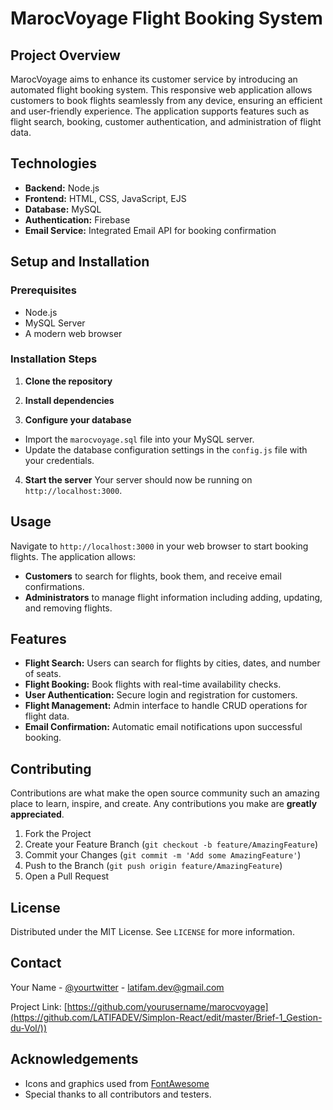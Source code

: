 # MarocVoyage Flight Booking System

## Project Overview
MarocVoyage aims to enhance its customer service by introducing an automated flight booking system. This responsive web application allows customers to book flights seamlessly from any device, ensuring an efficient and user-friendly experience. The application supports features such as flight search, booking, customer authentication, and administration of flight data.

## Technologies
- **Backend:** Node.js
- **Frontend:** HTML, CSS, JavaScript, EJS
- **Database:** MySQL
- **Authentication:** Firebase
- **Email Service:** Integrated Email API for booking confirmation

## Setup and Installation
### Prerequisites
- Node.js
- MySQL Server
- A modern web browser

### Installation Steps
1. **Clone the repository**

2. **Install dependencies**

3. **Configure your database**
- Import the `marocvoyage.sql` file into your MySQL server.
- Update the database configuration settings in the `config.js` file with your credentials.

4. **Start the server**
Your server should now be running on `http://localhost:3000`.

## Usage
Navigate to `http://localhost:3000` in your web browser to start booking flights. The application allows:
- **Customers** to search for flights, book them, and receive email confirmations.
- **Administrators** to manage flight information including adding, updating, and removing flights.

## Features
- **Flight Search:** Users can search for flights by cities, dates, and number of seats.
- **Flight Booking:** Book flights with real-time availability checks.
- **User Authentication:** Secure login and registration for customers.
- **Flight Management:** Admin interface to handle CRUD operations for flight data.
- **Email Confirmation:** Automatic email notifications upon successful booking.

## Contributing
Contributions are what make the open source community such an amazing place to learn, inspire, and create. Any contributions you make are **greatly appreciated**.

1. Fork the Project
2. Create your Feature Branch (`git checkout -b feature/AmazingFeature`)
3. Commit your Changes (`git commit -m 'Add some AmazingFeature'`)
4. Push to the Branch (`git push origin feature/AmazingFeature`)
5. Open a Pull Request

## License
Distributed under the MIT License. See `LICENSE` for more information.

## Contact
Your Name - [@yourtwitter](https://twitter.com/yourtwitter) - latifam.dev@gmail.com

Project Link: [https://github.com/yourusername/marocvoyage](https://github.com/LATIFADEV/Simplon-React/edit/master/Brief-1_Gestion-du-Vol/))

## Acknowledgements
- Icons and graphics used from [FontAwesome](https://fontawesome.com)
- Special thanks to all contributors and testers.
